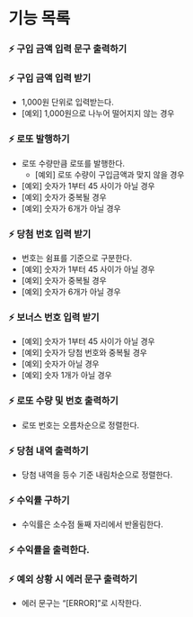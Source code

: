 # 기능 목록

### ⚡ 구입 금액 입력 문구 출력하기

### ⚡ 구입 금액 입력 받기

- 1,000원 단위로 입력받는다.
- [예외] 1,000원으로 나누어 떨어지지 않는 경우

### ⚡ 로또 발행하기
- 로또 수량만큼 로또를 발행한다.
  - [예외] 로또 수량이 구입금액과 맞지 않을 경우
- [예외] 숫자가 1부터 45 사이가 아닐 경우
- [예외] 숫자가 중복될 경우
- [예외] 숫자가 6개가 아닐 경우

### ⚡ 당첨 번호 입력 받기

- 번호는 쉼표를 기준으로 구분한다.
- [예외] 숫자가 1부터 45 사이가 아닐 경우
- [예외] 숫자가 중복될 경우
- [예외] 숫자가 6개가 아닐 경우

### ⚡ 보너스 번호 입력 받기

- [예외] 숫자가 1부터 45 사이가 아닐 경우
- [예외] 숫자가 당첨 번호와 중복될 경우
- [예외] 숫자가 아닐 경우
- [예외] 숫자 1개가 아닐 경우

### ⚡ 로또 수량 및 번호 출력하기

- 로또 번호는 오름차순으로 정렬한다.

### ⚡ 당첨 내역 출력하기

- 당첨 내역을 등수 기준 내림차순으로 정렬한다.

### ⚡ 수익률 구하기

- 수익률은 소수점 둘째 자리에서 반올림한다.

### ⚡ 수익률을 출력한다.

### ⚡ 예외 상황 시 에러 문구 출력하기

- 에러 문구는 “[ERROR]”로 시작한다.